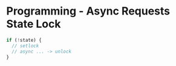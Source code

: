 # Programming - Async Requests State Lock
```js
if (!state) {
  // setlock
  // async ... -> unlock
}
```
